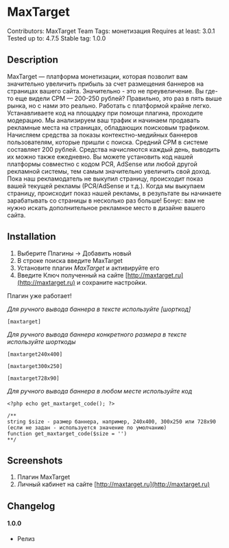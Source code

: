 # MaxTarget
Contributors: MaxTarget Team
Tags: монетизация
Requires at least: 3.0.1
Tested up to: 4.7.5
Stable tag: 1.0.0

## Description
MaxTarget — платформа монетизации, которая позволит вам значительно увеличить прибыль за счет размещения баннеров на страницах вашего сайта.  Значительно - это не преувеличение. Вы где-то еще видели CPM — 200-250 рублей? Правильно, это раз в пять выше рынка, но с нами это реально.
Работать с платформой крайне легко.
Устанавливаете код на площадку при помощи плагина, проходите модерацию. Мы анализируем ваш трафик и начинаем продавать рекламные места на страницах, обладающих поисковым трафиком. Начисляем средства за показы контекстно-медийных баннеров пользователям, которые пришли с поиска. Средний CPM в системе составляет 200 рублей. Средства начисляются каждый день, выводить их можно также ежедневно.
Вы можете установить код нашей платформы совместно с кодом РСЯ, AdSense или любой другой рекламной системы, тем самым значительно увеличить свой доход. Пока наш рекламодатель не выкупил страницу, происходит показ вашей текущей рекламы (РСЯ/AdSense и т.д.). Когда мы выкупаем страницу, происходит показ нашей рекламы, в результате вы начинаете зарабатывать со страницы в несколько раз больше! Бонус: вам не нужно искать дополнительное рекламное место в дизайне вашего сайта.

## Installation
1. Выберите Плагины -> Добавить новый
2. В строке поиска введите MaxTarget
3. Установите плагин *MaxTarget* и активируйте его
4. Введите Ключ полученный на сайте [http://maxtarget.ru](http://maxtarget.ru) и сохраните настройки.

Плагин уже работает!

*Для ручного вывода баннера в тексте используйте [шорткод]*

`[maxtarget]`

*Для ручного вывода баннера конкретного размера в тексте используйте шорткоды*

`[maxtarget240x400]`  

`[maxtarget300x250]`  

`[maxtarget728x90]`  

*Для ручного вывода баннера в любом месте используйте код*

`<?php echo get_maxtarget_code(); ?>`

`/**`  
  `string $size - размер баннера, например, 240x400, 300x250 или 728x90 (если не задан - используется значение по умолчанию)`  
  `function get_maxtarget_code($size = '')`  
  `**/`  

## Screenshots
1. Плагин MaxTarget
2. Личный кабинет на сайте [http://maxtarget.ru](http://maxtarget.ru)

## Changelog
#### 1.0.0
* Релиз

